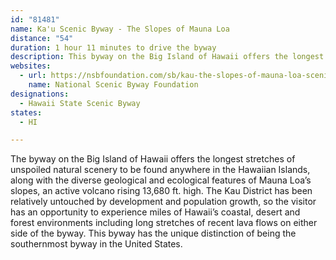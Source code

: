 ```yaml
---
id: "81481"
name: Ka'u Scenic Byway - The Slopes of Mauna Loa
distance: "54"
duration: 1 hour 11 minutes to drive the byway
description: This byway on the Big Island of Hawaii offers the longest stretches of unspoiled natural scenery to be found anywhere in the Hawaiian Islands, along with the diverse geological and ecological features of Mauna Loa’s slopes, an active volcano rising 13,680 ft. high.
websites:
  - url: https://nsbfoundation.com/sb/kau-the-slopes-of-mauna-loa-scenic-byway/
    name: National Scenic Byway Foundation
designations:
  - Hawaii State Scenic Byway
states:
  - HI

---
```


The byway on the Big Island of Hawaii offers the longest stretches of unspoiled natural scenery to be found anywhere in the Hawaiian Islands, along with the diverse geological and ecological features of Mauna Loa’s slopes, an active volcano rising 13,680 ft. high. The Kau District has been relatively untouched by development and population growth, so the visitor has an opportunity to experience miles of Hawaii’s coastal, desert and forest environments including long stretches of recent lava flows on either side of the byway. This byway has the unique distinction of being the southernmost byway in the United States.
